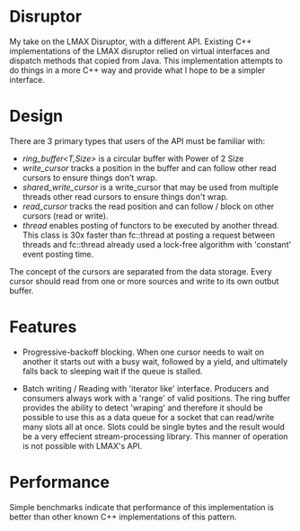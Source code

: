 Disruptor
=========

My take on the LMAX Disruptor, with a different API.  Existing
C++ implementations of the LMAX disruptor relied on virtual
interfaces and dispatch methods that copied from Java.  This
implementation attempts to do things in a more C++ way and
provide what I hope to be a simpler interface.

Design
=========

There are 3 primary types that users of the API must be familiar
with:

   * *ring_buffer<T,Size>*  is a circular buffer with Power of 2 Size
   * *write_cursor*         tracks a position in the buffer and can follow
                            other read cursors to ensure things don't wrap.
   * *shared_write_cursor*  is a write_cursor that may be used from multiple threads
                            other read cursors to ensure things don't wrap.
   * *read_cursor*          tracks the read position and can follow / block
                            on other cursors (read or write).
   * *thread*               enables posting of functors to be executed by
                            another thread.  This class is 30x faster than
                            fc::thread at posting a request between threads
                            and fc::thread already used a lock-free algorithm
                            with 'constant' event posting time.

The concept of the cursors are separated from the data storage.  Every cursor
should read from one or more sources and write to its own outbut buffer.  

Features
==========
  * Progressive-backoff blocking.  When one cursor needs to wait on another it starts
out with a busy wait, followed by a yield, and ultimately falls back to sleeping
wait if the queue is stalled.  

  * Batch writing / Reading with 'iterator like' interface.  Producers and consumers
  always work with a 'range' of valid positions.   The ring buffer provides the
  ability to detect 'wraping' and therefore it should be possible to use this as
  a data queue for a socket that can read/write many slots all at once.  Slots
  could be single bytes and the result would be a very effecient stream-processing
  library.  This manner of operation is not possible with LMAX's API. 

Performance
===========
Simple benchmarks indicate that performance of this implementation is better than
other known C++ implementations of this pattern.  


